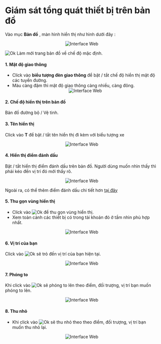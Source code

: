 # Giám sát tổng quát thiết bị trên bản đồ

Vào mục **Bản đồ** , màn hình hiển thị như hình dưới đây :

<span style="display:block;text-align:center">![Interface Web](/docs/assets/images/web-interface/app-vcn/home-1.jpg) 

<span class="icon-left svg-filter-info">![Ok](/docs/assets/images/web-interface/icon/SVG/icons8-refresh.svg) Làm mới trang bản đồ về chế độ mặc định. 

#### 1. Mật độ giao thông 
* Click vào **biểu tượng đèn giao thông** để bật / tắt chế độ hiển thị mật độ các tuyến đường.
* Màu càng đậm thì mật độ giao thông càng nhiều, càng đông.
    <span style="display:block;text-align:center">![Interface Web](/docs/assets/images/web-interface/app-vcn/giao-thong.jpg)

####  2. Chế độ hiển thị trên bản đồ 
 Bản đồ đường bộ / Vệ tinh.

#### 3. Tên hiển thị
 Click vào **T** để bật / tắt tên hiển thị đi kèm với biểu tượng xe

 <span style="display:block;text-align:center">![Interface Web](/docs/assets/images/web-interface/app-vcn/name.jpg) 

#### 4. Hiển thị điểm đánh dấu
Bật / tắt hiển thị điểm đánh dấu trên bản đồ. Người dùng muốn nhìn thấy thì phải kéo đến vị trí đó mới thấy rõ.

 <span style="display:block;text-align:center">![Interface Web](/docs/assets/images/web-interface/app-vcn/poi.jpg) 
 
 Ngoài ra, có thể thêm điểm đánh dấu chi tiết hơn [tại đây](vi/modules/app-vcn/poi/#poi) <div id="poi"> 

#### 5. Thu gọn vùng hiển thị 

* Click vào <span class="icon-left svg-filter-info">![Ok](/docs/assets/images/web-interface/icon/SVG/direction-arrow-fit.svg) để thu gọn vùng hiển thị.
* Xem toàn cảnh các thiết bị có trong tài khoản đó ở tầm nhìn phù hợp nhất. 

<span style="display:block;text-align:center">![Interface Web](/docs/assets/images/web-interface/app-vcn/location.jpg)

#### 6. Vị trí của bạn

Click vào <span class="icon-left svg-filter-info">![Ok](/docs/assets/images/web-interface/icon/SVG/icons8-hunt-50.png) sẽ trỏ đến vị trí của bạn hiện tại.

<span style="display:block;text-align:center">![Interface Web](/docs/assets/images/web-interface/app-vcn/location-1.jpg)

#### 7. Phóng to
 
 Khi click vào <span class="icon-left svg-filter-info">![Ok](/docs/assets/images/web-interface/icon/SVG/plus-circle.svg) sẽ phóng to lên theo điểm, đối trượng, vị trí bạn muốn phóng to lên.

 <span style="display:block;text-align:center">![Interface Web](/docs/assets/images/web-interface/app-vcn/zooom-in.jpg)

 #### 8. Thu nhỏ 

 - Khi click vào <span class="icon-left svg-filter-info">![Ok](/docs/assets/images/web-interface/icon/SVG/minus-circle.svg) sẽ thu nhỏ theo theo điểm, đối trượng, vị trí bạn muốn thu nhỏ lại.

  <span style="display:block;text-align:center">![Interface Web](/docs/assets/images/web-interface/app-vcn/zooom-out.jpg)




 
 